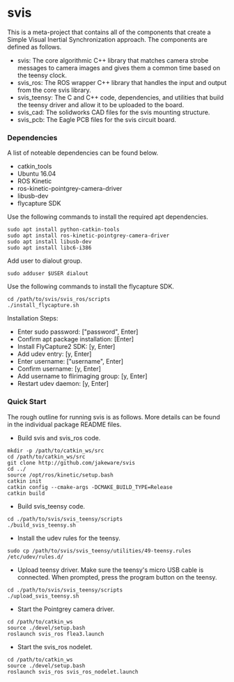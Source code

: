 # svis
This is a meta-project that contains all of the components that create a Simple Visual Inertial Synchronization approach.  The components are defined as follows.

- svis: The core algorithmic C++ library that matches camera strobe messages to camera images and gives them a common time based on the teensy clock.
- svis_ros: The ROS wrapper C++ library that handles the input and output from the core svis library.
- svis_teensy: The C and C++ code, dependencies, and utilities that build the teensy driver and allow it to be uploaded to the board.
- svis_cad: The solidworks CAD files for the svis mounting structure.
- svis_pcb: The Eagle PCB files for the svis circuit board.

### Dependencies
A list of noteable dependencies can be found below.
- catkin_tools
- Ubuntu 16.04
- ROS Kinetic
- ros-kinetic-pointgrey-camera-driver
- libusb-dev
- flycapture SDK

Use the following commands to install the required apt dependencies.
```
sudo apt install python-catkin-tools
sudo apt install ros-kinetic-pointgrey-camera-driver
sudo apt install libusb-dev
sudo apt install libc6-i386
```

Add user to dialout group.
```
sudo adduser $USER dialout
```

Use the following commands to install the flycapture SDK.
```
cd /path/to/svis/svis_ros/scripts
./install_flycapture.sh
```
Installation Steps:
- Enter sudo password: ["password", Enter]
- Confirm apt package installation: [Enter]
- Install FlyCapture2 SDK: [y, Enter]
- Add udev entry: [y, Enter]
- Enter username: ["username", Enter]
- Confirm username: [y, Enter]
- Add username to flirimaging group: [y, Enter]
- Restart udev daemon: [y, Enter] 

### Quick Start
The rough outline for running svis is as follows.  More details can be found in the individual package README files.
- Build svis and svis_ros code.
```
mkdir -p /path/to/catkin_ws/src
cd /path/to/catkin_ws/src
git clone http://github.com/jakeware/svis
cd ../
source /opt/ros/kinetic/setup.bash
catkin init
catkin config --cmake-args -DCMAKE_BUILD_TYPE=Release
catkin build
```
- Build svis_teensy code.
```
cd ./path/to/svis/svis_teensy/scripts
./build_svis_teensy.sh
```
- Install the udev rules for the teensy.
```
sudo cp /path/to/svis/svis_teensy/utilities/49-teensy.rules /etc/udev/rules.d/
```
- Upload teensy driver.  Make sure the teensy's micro USB cable is connected.  When prompted, press the program button on the teensy.
```
cd ./path/to/svis/svis_teensy/scripts
./upload_svis_teensy.sh
```
- Start the Pointgrey camera driver.
```
cd /path/to/catkin_ws
source ./devel/setup.bash
roslaunch svis_ros flea3.launch
```
- Start the svis_ros nodelet.
```
cd /path/to/catkin_ws
source ./devel/setup.bash
roslaunch svis_ros svis_ros_nodelet.launch
```
